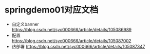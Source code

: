 # springdemo01对应文档
- 自定义banner
    https://blog.csdn.net/syc000666/article/details/105086989
- 配置  
https://blog.csdn.net/syc000666/article/details/105087002
- 热部署 
https://blog.csdn.net/syc000666/article/details/105087347
